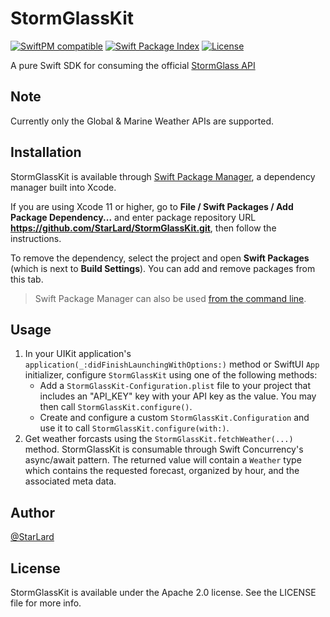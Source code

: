 # StormGlassKit

[![SwiftPM compatible](https://img.shields.io/badge/spm-compatible-brightgreen.svg?style=flat)](https://swift.org/package-manager)
[![Swift Package Index](https://img.shields.io/endpoint?url=https%3A%2F%2Fswiftpackageindex.com%2Fapi%2Fpackages%2FStarLard%2FStormGlassKit%2Fbadge%3Ftype%3Dswift-versions)](https://swiftpackageindex.com/StarLard/StormGlassKit)
[![License](https://img.shields.io/badge/License-Apache_2.0-blue.svg)](https://github.com/StarLard/StormGlassKit/blob/main/LICENSE)

A pure Swift SDK for consuming the official [StormGlass API](https://docs.stormglass.io)

## Note

Currently only the Global & Marine Weather APIs are supported.

## Installation

StormGlassKit is available through [Swift Package Manager](https://swift.org/package-manager/), a dependency manager built into Xcode.

If you are using Xcode 11 or higher, go to **File / Swift Packages / Add Package Dependency...** and enter package repository URL **https://github.com/StarLard/StormGlassKit.git**, then follow the instructions.

To remove the dependency, select the project and open **Swift Packages** (which is next to **Build Settings**). You can add and remove packages from this tab.

> Swift Package Manager can also be used [from the command line](https://swift.org/package-manager/).

## Usage

1. In your UIKit application's `application(_:didFinishLaunchingWithOptions:)` method or SwiftUI `App` initializer, configure `StormGlassKit` using one of the following methods:
    * Add a `StormGlassKit-Configuration.plist` file to your project that includes an "API_KEY" key with your API key as the value. You may then
    call `StormGlassKit.configure()`.
    * Create and configure a custom `StormGlassKit.Configuration` and use it to call `StormGlassKit.configure(with:)`.
2. Get weather forcasts using the `StormGlassKit.fetchWeather(...)` method. StormGlassKit is consumable through Swift Concurrency's async/await pattern. The returned value will contain a `Weather` type which contains the requested forecast, organized by hour, and the associated meta data.

## Author

[@StarLard](https://bsky.app/profile/starlard.bsky.social)

## License

StormGlassKit is available under the Apache 2.0 license. See the LICENSE file for more info.
